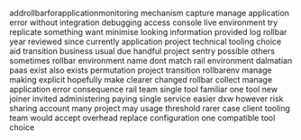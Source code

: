 addrollbarforapplicationmonitoring mechanism capture manage application error without integration debugging access console live environment try replicate something want minimise looking information provided log rollbar year reviewed since currently application project technical tooling choice aid transition business usual due handful project sentry possible others sometimes rollbar environment name dont match rail environment dalmatian paas exist also exists permutation project transition rollbarenv manage making explicit hopefully make clearer changed rollbar collect manage application error consequence rail team single tool familiar one tool new joiner invited administering paying single service easier dxw however risk sharing account many project may usage threshold rarer case client tooling team would accept overhead replace configuration one compatible tool choice
